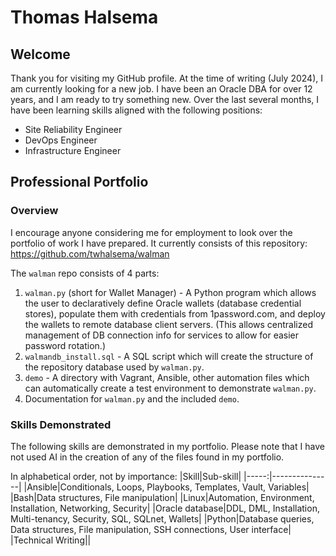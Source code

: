 # Thomas Halsema
## Welcome
Thank you for visiting my GitHub profile.
At the time of writing (July 2024), I am currently looking for a new job. I have been an Oracle DBA for over 12 years, and I am ready to try something new. Over the last several months, I have been learning skills aligned with the following positions:

- Site Reliability Engineer
- DevOps Engineer
- Infrastructure Engineer

## Professional Portfolio
### Overview
I encourage anyone considering me for employment to look over the portfolio of work I have prepared.
It currently consists of this repository: https://github.com/twhalsema/walman

The `walman` repo consists of 4 parts:
1. `walman.py` (short for Wallet Manager) - A Python program which allows the user to declaratively define Oracle wallets (database credential stores), populate them with credentials from 1password.com, and deploy the wallets to remote database client servers. (This allows centralized management of DB connection info for services to allow for easier password rotation.)
2. `walmandb_install.sql` - A SQL script which will create the structure of the repository database used by `walman.py`.
3. `demo` - A directory with Vagrant, Ansible, other automation files which can automatically create a test environment to demonstrate `walman.py`.
4. Documentation for `walman.py` and the included `demo`.

### Skills Demonstrated
The following skills are demonstrated in my portfolio.
Please note that I have not used AI in the creation of any of the files found in my portfolio.

In alphabetical order, not by importance:
|Skill|Sub-skill|
|-----:|---------------|
|Ansible|Conditionals, Loops, Playbooks, Templates, Vault, Variables|
|Bash|Data structures, File manipulation|
|Linux|Automation, Environment, Installation, Networking, Security|
|Oracle database|DDL, DML, Installation, Multi-tenancy, Security, SQL, SQLnet, Wallets|
|Python|Database queries, Data structures, File manipulation, SSH connections, User interface|
|Technical Writing||

